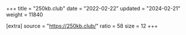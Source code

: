 +++
title = "250kb.club"
date = "2022-02-22"
updated = "2024-02-21"
weight = 11840

[extra]
source = "https://250kb.club/"
ratio = 58
size = 12
+++
